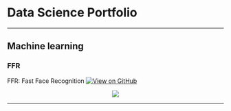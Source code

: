 # Data Science Portfolio
---
## Machine learning

### FFR

FFR: Fast Face Recognition
[![View on GitHub](https://img.shields.io/badge/GitHub-View_on_GitHub-blue?logo=GitHub)](https://github.com/abtGIT/FFR.git)

<center><img src="images/fraud_detection.jpg"/></center>

---
